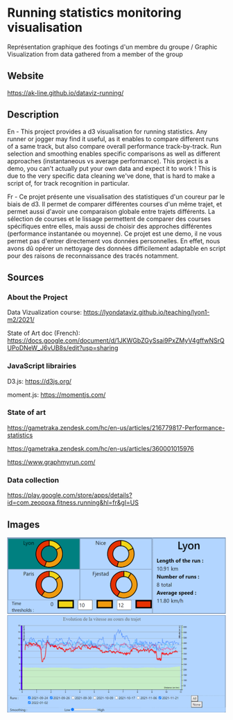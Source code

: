 # Running statistics monitoring visualisation
Représentation graphique des footings d'un membre du groupe / Graphic Visualization from data gathered from a member of the group

## Website 
https://ak-line.github.io/dataviz-running/

## Description
En - This project provides a d3 visualisation for running statistics. Any runner or jogger may find it useful, as it enables to compare different runs of a same track, but also compare overall performance track-by-track. Run selection and smoothing enables specific comparisons as well as different approaches (instantaneous vs average performance). This project is a demo, you can't actually put your own data and expect it to work ! This is due to the very specific data cleaning we've done, that is hard to make a script of, for track recognition in particular.

Fr - Ce projet présente une visualisation des statistiques d'un coureur par le biais de d3. Il permet de comparer différentes courses d'un même trajet, et permet aussi d'avoir une comparaison globale entre trajets différents. La sélection de courses et le lissage permettent de comparer des courses spécifiques entre elles, mais aussi de choisir des approches différentes (performance instantanée ou moyenne). Ce projet est une demo, il ne vous permet pas d'entrer directement vos données personnelles. En effet, nous avons dû opérer un nettoyage des données difficilement adaptable en script pour des raisons de reconnaissance des tracés notamment.

## Sources
### About the Project
Data Vizualization course: https://lyondataviz.github.io/teaching/lyon1-m2/2021/

State of Art doc (French): https://docs.google.com/document/d/1JKWGbZGySsai9PxZMyV4gffwNSrQUPoDNeW_J6vUB8s/edit?usp=sharing

### JavaScript librairies
D3.js: https://d3js.org/

moment.js: https://momentjs.com/

### State of art
https://gametraka.zendesk.com/hc/en-us/articles/216779817-Performance-statistics

https://gametraka.zendesk.com/hc/en-us/articles/360001015976

https://www.graphmyrun.com/

### Data collection
https://play.google.com/store/apps/details?id=com.zeopoxa.fitness.running&hl=fr&gl=US


## Images 
![Alt text](Cercles.png?raw=true "Title")
![Alt text](CourbeCoursesHover.png?raw=true "Title")
